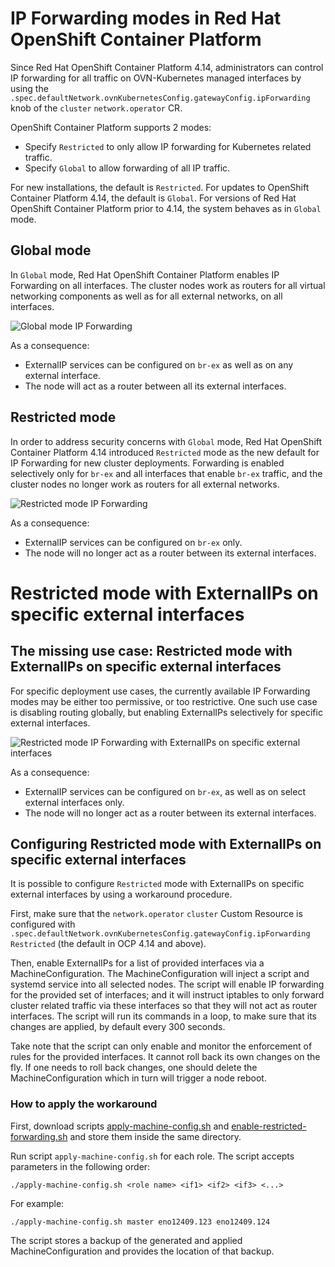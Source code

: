 # IP Forwarding modes in Red Hat OpenShift Container Platform

Since Red Hat OpenShift Container Platform 4.14, administrators can control IP forwarding for all traffic on
OVN-Kubernetes managed interfaces by using the `.spec.defaultNetwork.ovnKubernetesConfig.gatewayConfig.ipForwarding`
knob of the `cluster` `network.operator` CR.

OpenShift Container Platform supports 2 modes:

* Specify `Restricted` to only allow IP forwarding for Kubernetes related traffic.
* Specify `Global` to allow forwarding of all IP traffic.

For new installations, the default is `Restricted`. For updates to OpenShift Container Platform 4.14, the default is
`Global`. For versions of Red Hat OpenShift Container Platform prior to 4.14, the system behaves as in `Global` mode.

## Global mode

In `Global` mode, Red Hat OpenShift Container Platform enables IP Forwarding on all interfaces. The cluster nodes work
as routers for all virtual networking components as well as for all external networks, on all interfaces.

![Global mode IP Forwarding](https://github.com/andreaskaris/enable-restricted-forwarding/assets/3291433/e4f1b1e7-331c-43c3-bd04-121ba6049be9)

As a consequence:

* ExternalIP services can be configured on `br-ex` as well as on any external interface.
* The node will act as a router between all its external interfaces.

## Restricted mode

In order to address security concerns with `Global` mode, Red Hat OpenShift Container Platform 4.14 introduced
`Restricted` mode as the new default for IP Forwarding for new cluster deployments.
Forwarding is enabled selectively only for `br-ex` and all interfaces that enable `br-ex` traffic, and the cluster
nodes no longer work as routers for all external networks.

![Restricted mode IP Forwarding](https://github.com/andreaskaris/enable-restricted-forwarding/assets/3291433/4104977e-5c11-4c67-9461-0a1ac4b99853)

As a consequence:

* ExternalIP services can be configured on `br-ex` only.
* The node will no longer act as a router between its external interfaces.

# Restricted mode with ExternalIPs on specific external interfaces

## The missing use case: Restricted mode with ExternalIPs on specific external interfaces

For specific deployment use cases, the currently available IP Forwarding modes may be either too permissive, or too
restrictive. One such use case is disabling routing globally, but enabling ExternalIPs selectively for specific external
interfaces.

![Restricted mode IP Forwarding with ExternalIPs on specific external interfaces](https://github.com/andreaskaris/enable-restricted-forwarding/assets/3291433/a1336400-4b3c-4b3c-bd49-591888d82643)

As a consequence:

* ExternalIP services can be configured on `br-ex`, as well as on select external interfaces only.
* The node will no longer act as a router between its external interfaces.

## Configuring Restricted mode with ExternalIPs on specific external interfaces

It is possible to configure `Restricted` mode with ExternalIPs on specific external interfaces by using a workaround
procedure. 

First, make sure that the `network.operator` `cluster` Custom Resource is configured with
`.spec.defaultNetwork.ovnKubernetesConfig.gatewayConfig.ipForwarding` `Restricted` (the default in OCP 4.14 and  above).

Then, enable ExternalIPs for a list of provided interfaces via a MachineConfiguration. The MachineConfiguration will
inject a script and systemd service into all selected nodes. The script will enable IP
forwarding for the provided set of interfaces; and it will instruct iptables to only forward cluster related traffic
via these interfaces so that they will not act as router interfaces. The script will run its commands in a loop, to make
sure that its changes are applied, by default every 300 seconds.

Take note that the script can only enable and monitor the enforcement of rules for the provided interfaces. It cannot
roll back its own changes on the fly. If one needs to roll back changes, one should delete the MachineConfiguration
which in turn will trigger a node reboot.

### How to apply the workaround

First, download scripts [apply-machine-config.sh](https://raw.githubusercontent.com/andreaskaris/enable-restricted-forwarding/master/apply-machine-config.sh)
and [enable-restricted-forwarding.sh](https://raw.githubusercontent.com/andreaskaris/enable-restricted-forwarding/master/enable-restricted-forwarding.sh) and store them inside the same directory.

Run script `apply-machine-config.sh` for each role. The script accepts parameters
in the following order:
```
./apply-machine-config.sh <role name> <if1> <if2> <if3> <...>
```

For example:
```
./apply-machine-config.sh master eno12409.123 eno12409.124
```

The script stores a backup of the generated and applied MachineConfiguration and provides the location of that backup.
